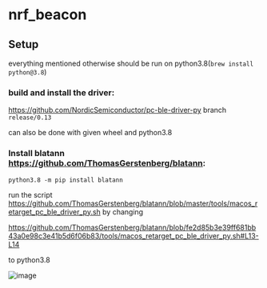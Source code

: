 # nrf_beacon


## Setup

everything mentioned otherwise should be run on python3.8(`brew install python@3.8`)

### build and install the driver:

https://github.com/NordicSemiconductor/pc-ble-driver-py branch `release/0.13`

can also be done with given wheel and python3.8

### Install blatann https://github.com/ThomasGerstenberg/blatann:

`python3.8 -m pip install blatann`

run the script https://github.com/ThomasGerstenberg/blatann/blob/master/tools/macos_retarget_pc_ble_driver_py.sh by changing 

https://github.com/ThomasGerstenberg/blatann/blob/fe2d85b3e39ff681bb43a0e98c3e41b5d6f06b83/tools/macos_retarget_pc_ble_driver_py.sh#L13-L14

to python3.8

![image](https://user-images.githubusercontent.com/16415585/231025866-35453884-2838-451f-9c0e-5eaaf7b4958d.png)
